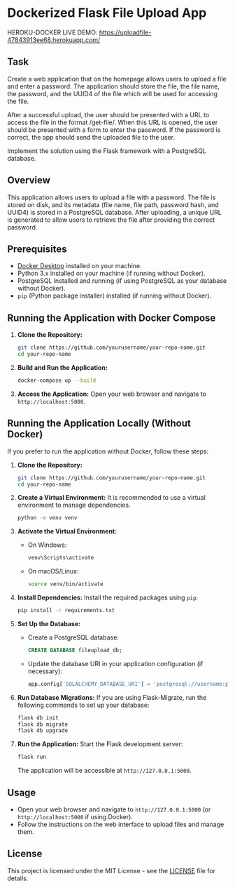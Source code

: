 # Dockerized Flask File Upload App

HEROKU-DOCKER LIVE DEMO: https://uploadfile-47843913ee68.herokuapp.com/

## Task
Create a web application that on the homepage allows users to upload a file and enter a password. The application should store the file, the file name, the password, and the UUID4 of the file which will be used for accessing the file.

After a successful upload, the user should be presented with a URL to access the file in the format /get-file/<UUID4>. When this URL is opened, the user should be presented with a form to enter the password. If the password is correct, the app should send the uploaded file to the user.

Implement the solution using the Flask framework with a PostgreSQL database.

## Overview
This application allows users to upload a file with a password. The file is stored on disk, and its metadata (file name, file path, password hash, and UUID4) is stored in a PostgreSQL database. After uploading, a unique URL is generated to allow users to retrieve the file after providing the correct password.

## Prerequisites
- [Docker Desktop](https://www.docker.com/products/docker-desktop) installed on your machine.
- Python 3.x installed on your machine (if running without Docker).
- PostgreSQL installed and running (if using PostgreSQL as your database without Docker).
- `pip` (Python package installer) installed (if running without Docker).

## Running the Application with Docker Compose

1. **Clone the Repository:**
   ```bash
   git clone https://github.com/yourusername/your-repo-name.git
   cd your-repo-name
   ```

2. **Build and Run the Application:**
   ```bash
   docker-compose up --build
   ```

3. **Access the Application:**
   Open your web browser and navigate to `http://localhost:5000`.

## Running the Application Locally (Without Docker)

If you prefer to run the application without Docker, follow these steps:

1. **Clone the Repository:**
   ```bash
   git clone https://github.com/yourusername/your-repo-name.git
   cd your-repo-name
   ```

2. **Create a Virtual Environment:**
   It is recommended to use a virtual environment to manage dependencies.
   ```bash
   python -m venv venv
   ```

3. **Activate the Virtual Environment:**
   - On Windows:
     ```bash
     venv\Scripts\activate
     ```
   - On macOS/Linux:
     ```bash
     source venv/bin/activate
     ```

4. **Install Dependencies:**
   Install the required packages using `pip`:
   ```bash
   pip install -r requirements.txt
   ```

5. **Set Up the Database:**
   - Create a PostgreSQL database:
     ```sql
     CREATE DATABASE fileupload_db;
     ```
   - Update the database URI in your application configuration (if necessary):
     ```python
     app.config['SQLALCHEMY_DATABASE_URI'] = 'postgresql://username:password@localhost/fileupload_db'
     ```

6. **Run Database Migrations:**
   If you are using Flask-Migrate, run the following commands to set up your database:
   ```bash
   flask db init
   flask db migrate
   flask db upgrade
   ```

7. **Run the Application:**
   Start the Flask development server:
   ```bash
   flask run
   ```

   The application will be accessible at `http://127.0.0.1:5000`.

## Usage
- Open your web browser and navigate to `http://127.0.0.1:5000` (or `http://localhost:5000` if using Docker).
- Follow the instructions on the web interface to upload files and manage them.


## License
This project is licensed under the MIT License - see the [LICENSE](LICENSE) file for details.

